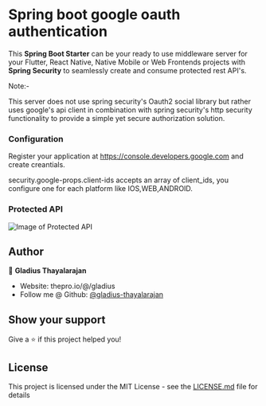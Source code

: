 # Spring boot google oauth authentication

This **Spring Boot Starter** can be your ready to use middleware server for your Flutter, React Native, Native Mobile or Web Frontends projects with **Spring Security** to seamlessly create and consume protected rest API's.

Note:-

This server does not use spring security's Oauth2 social library but rather uses google's api client in combination with spring security's http security functionality to provide a simple yet secure authorization solution.

### Configuration

Register your application at https://console.developers.google.com and create creantials.

security.google-props.client-ids accepts an array of client_ids, you configure one for each platform like IOS,WEB,ANDROID.

### Protected API

![Image of Protected API ](https://raw.githubusercontent.com/gladius/google-spring-boot-rest-api-authorization/master/screenshots/ui.png)

## Author

👤 **Gladius Thayalarajan**

- Website: thepro.io/@/gladius
- Follow me @ Github: [@gladius-thayalarajan](https://github.com/gladius)

## Show your support

Give a ⭐️ if this project helped you!

## License

This project is licensed under the MIT License - see the [LICENSE.md](LICENSE.md) file for details
